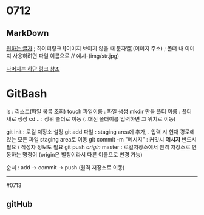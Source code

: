 # 0712
## MarkDown
[원하는 글자](url주소) ; 하이퍼링크
![이미지 보이지 않을 때 문자열](이미지 주소) ; 폴더 내 이미지 사용하려면 파일 이름으로   // 예시-(img/str.jpg)

[나머지는 하단 링크 참조](https://www.markdownguide.org/)

# GitBash
ls : 리스트(파일 목록 조회)
touch 파일이름 : 파일 생성
mkdir 만들 폴더 이름 : 폴더 새로 생성
cd .. : 상위 폴더로 이동 (..대신 폴더이름 입력하면 그 위치로 이동)

git init : 로컬 저장소 설정
git add 파일 : staging area에 추가, . 입력 시 현재 경로에 있는 모든 파일 staging area로 이동
git commit -m "메시지" : 커밋시 **메시지** 반드시 필요 / 작성자 정보도 필요
git push *origin* master : 로컬저장소에서 원격 저장소로 연동하는 명령어 (origin은 별칭이라서 다른 이름으로 변경 가능)

순서 : add -> commit -> push (원격 저장소로 이동)

---

#0713
## gitHub
